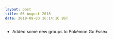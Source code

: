 ```yaml
---
layout: post
title: 05 August 2018 
date: 2018-08-03 16:14:16 BST
---
```

+ Added some new groups to Pokémon Go Essex.
